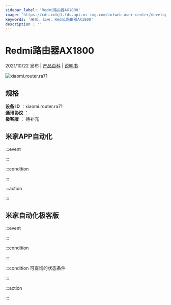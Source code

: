 ```yaml
---
sidebar_label: 'Redmi路由器AX1800'
image: 'https://cdn.cnbj1.fds.api.mi-img.com/iotweb-user-center/developer_1679048938440vlCvrzIx.png?GalaxyAccessKeyId=AKVGLQWBOVIRQ3XLEW&Expires=9223372036854775807&Signature=S9vnpjLccR+pEmvYp0nU1fJ9OVQ='
keywords: '米家, 红米, Redmi路由器AX1800'
description : ''
---
```

# Redmi路由器AX1800

2021/10/22 发布 | [产品百科](https://home.mi.com/webapp/content/baike/product/index.html?model=xiaomi.router.ra71/) | [说明书](https://home.mi.com/views/introduction.html?model=xiaomi.router.ra71&region=cn)

![xiaomi.router.ra71](https://cdn.cnbj1.fds.api.mi-img.com/iotweb-user-center/developer_1679048938440vlCvrzIx.png?GalaxyAccessKeyId=AKVGLQWBOVIRQ3XLEW&Expires=9223372036854775807&Signature=S9vnpjLccR+pEmvYp0nU1fJ9OVQ=)

## 规格  
> 
**设备 ID** ：xiaomi.router.ra71  
**通讯协议** ：  
**极客版**  ： 待补充 


## 米家APP自动化  

:::event  

:::

:::condition  

:::

:::action   

:::

## 米家自动化极客版  

:::event  

:::

:::condition  

:::

:::condition 可查询的状态条件  

:::

:::action  

:::

        

